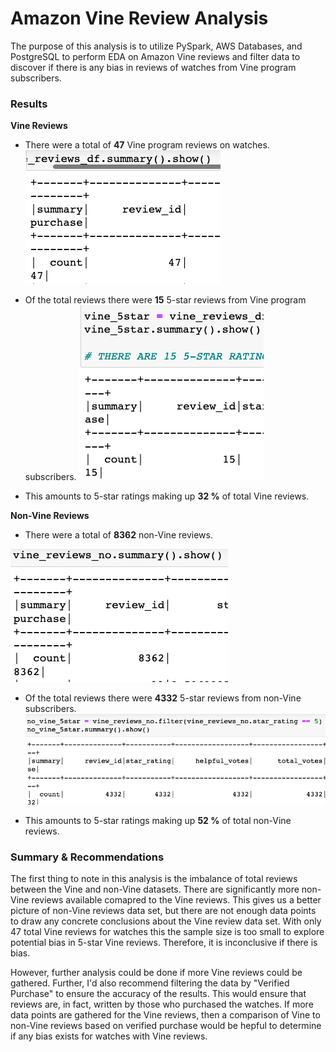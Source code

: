 # Amazon Vine Review Analysis
The purpose of this analysis is to utilize PySpark, AWS Databases, and PostgreSQL to perform EDA on Amazon Vine reviews and filter data to discover if there is any bias in reviews of watches from Vine program subscribers. 

### Results
**Vine Reviews**
- There were a total of **47** Vine program reviews on watches.
    ![vine_reviews](https://github.com/conorwhanson/Amazon_Vine_Analysis/blob/main/resources/vine_reviews.png)

- Of the total reviews there were **15** 5-star reviews from Vine program subscribers.
    ![vine_5star](https://github.com/conorwhanson/Amazon_Vine_Analysis/blob/main/resources/vine_5star.png)

- This amounts to 5-star ratings making up **32 %** of total Vine reviews.

**Non-Vine Reviews**
- There were a total of **8362** non-Vine reviews.

![nonvine_reviews](https://github.com/conorwhanson/Amazon_Vine_Analysis/blob/main/resources/nonvine_reviews.png)

- Of the total reviews there were **4332** 5-star reviews from non-Vine subscribers.
![nonvine_5star](https://github.com/conorwhanson/Amazon_Vine_Analysis/blob/main/resources/nonvine_5star.png)

- This amounts to 5-star ratings making up **52 %** of total non-Vine reviews.

### Summary & Recommendations
The first thing to note in this analysis is the imbalance of total reviews between the Vine and non-Vine datasets. There are significantly more non-Vine reviews available comapred to the Vine reviews. This gives us a better picture of non-Vine reviews data set, but there are not enough data points to draw any concrete conclusions about the Vine review data set. With only 47 total Vine reviews for watches this the sample size is too small to explore potential bias in 5-star Vine reviews. Therefore, it is inconclusive if there is bias. 

However, further analysis could be done if more Vine reviews could be gathered. Further, I'd also recommend filtering the data by "Verified Purchase" to ensure the accuracy of the results. This would ensure that reviews are, in fact, written by those who purchased the watches. If more data points are gathered for the Vine reviews, then a comparison of Vine to non-Vine reviews based on verified purchase would be hepful to determine if any bias exists for watches with Vine reviews.